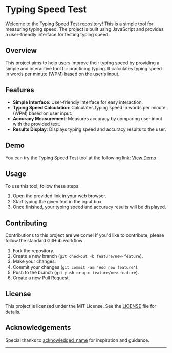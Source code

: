 
# Typing Speed Test

Welcome to the Typing Speed Test repository! This is a simple tool for measuring typing speed. The project is built using JavaScript and provides a user-friendly interface for testing typing speed.

## Overview

This project aims to help users improve their typing speed by providing a simple and interactive tool for practicing typing. It calculates typing speed in words per minute (WPM) based on the user's input.

## Features

- **Simple Interface**: User-friendly interface for easy interaction.
- **Typing Speed Calculation**: Calculates typing speed in words per minute (WPM) based on user input.
- **Accuracy Measurement**: Measures accuracy by comparing user input with the provided text.
- **Results Display**: Displays typing speed and accuracy results to the user.

## Demo

You can try the Typing Speed Test tool at the following link:
[View Demo](https://o2sa.github.io/Typing-Speed-Test)

## Usage

To use this tool, follow these steps:

1. Open the provided link in your web browser.
2. Start typing the given text in the input box.
3. Once finished, your typing speed and accuracy results will be displayed.

## Contributing

Contributions to this project are welcome! If you'd like to contribute, please follow the standard GitHub workflow:

1. Fork the repository.
2. Create a new branch (`git checkout -b feature/new-feature`).
3. Make your changes.
4. Commit your changes (`git commit -am 'Add new feature'`).
5. Push to the branch (`git push origin feature/new-feature`).
6. Create a new Pull Request.

## License

This project is licensed under the MIT License. See the [LICENSE](LICENSE) file for details.

## Acknowledgements

Special thanks to [acknowledged_name](acknowledged_link) for inspiration and guidance.

---
